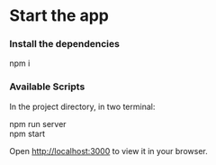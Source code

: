 # Start the app

### Install the dependencies
npm i 

### Available Scripts
In the project directory, in two terminal: 

npm run server <br/>
npm start

Open [http://localhost:3000](http://localhost:3000) to view it in your browser.
